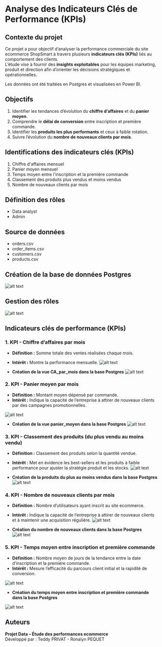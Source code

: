 # Analyse des Indicateurs Clés de Performance (KPIs)
## Contexte du projet

Ce projet a pour objectif d’analyser la performance commerciale du site ecommerce ShopSmart à travers plusieurs **indicateurs clés (KPIs)** liés au comportement des clients.  
L’étude vise à fournir des **insights exploitables** pour les équipes marketing, produit et direction afin d’orienter les décisions stratégiques et opérationnelles.

Les données ont été traitées en Postgres et visualisées en Power BI.

## Objectifs
1. Identifier les tendances d’évolution du **chiffre d’affaires** et du **panier moyen**.  
2. Comprendre le **délai de conversion** entre inscription et première commande.  
3. Identifier les **produits les plus performants** et ceux à faible rotation.  
4. Suivre l’évolution du **nombre de nouveaux clients par mois**.  

## Identifications des indicateurs clés (KPIs)
1. Chiffre d'affaires mensuel
2. Panier moyen mensuel
3. Temps moyen entre l'inscription et la première commande
4. Classement des produits plus vendus et moins vendus
5. Nombre de nouveaux clients par mois

## Définition des rôles
- Data analyst
- Admin

## Source de données
- orders.csv
- order_items.csv
- customers.csv
- products.csv

## Création de la base de données Postgres

![alt text](</images/base_ecommerce.png>)

## Gestion des rôles 

![alt text](</images/roles.png>)
## Indicateurs clés de performance (KPIs)

### 1. KPI - Chiffre d’affaires par mois
- **Définition :** Somme totale des ventes réalisées chaque mois. 
- **Intérêt :** Montre la performance mensuelle. 
![alt text](</images/CA_par_mois.png>)

- **Création de la vue CA_par_mois dans la base Postgres**
![alt text](images/sql_CA_par_mois.png)

### 2. KPI - Panier moyen par mois
- **Définition :** Montant moyen dépensé par commande. 
- **Intérêt :** Indique la capacité de l’entreprise à attirer de nouveaux clients par des campagnes promotionnelles.

![alt text](images/panier_moyen.png)

- **Création de la vue panier_moyen dans la base Postgres**
![alt text](images/sql_panier_moyen.png)

### 3. KPI - Classement des produits (du plus vendu au moins vendu)
- **Définition :** Classement des produits selon la quantité vendue.
- **Intérêt :** Met en évidence les best-sellers et les produits à faible performance pour ajuster la stratégie produit et les stocks.
![alt text](images/classement_des_produits.png)

- **Création de la produits du plus au moins vendus dans la base Postgres**
![alt text](images/sql_produits_plus_moins_vendus.png)

### 4. KPI - Nombre de nouveaux clients par mois
- **Définition :** Nombre d’utilisateurs ayant inscrit au site ecommerce.  
- **Intérêt :** Indique la capacité de l’entreprise à attirer de nouveaux clients et à maintenir une acquisition régulière.
![alt text](images/nb_nouveaux_clients.png)

- **Création du nombre de nouveaux clients dans la base Postgres**
![alt text](images/sql_nb_nvx_clients.png)

### 5. KPI - Temps moyen entre inscription et première commande
- **Définition :** Nombre moyen de jours de la tendance entre la date d’inscription et la première commande.  
- **Intérêt :** Mesure l’efficacité du parcours client initial et  la rapidité de conversion.

![alt text](images/temps_moyen_inscription_commande.png)

- **Création du temps moyen entre inscription et première commande dans la base Postgres**

![alt text](images/sql_temps_moyen_inscription_order.png)

##  Auteurs
**Projet Data – Étude des performances ecommerce**  
Développé par : Teddy PRIVAT - Ronalyn PEQUET







